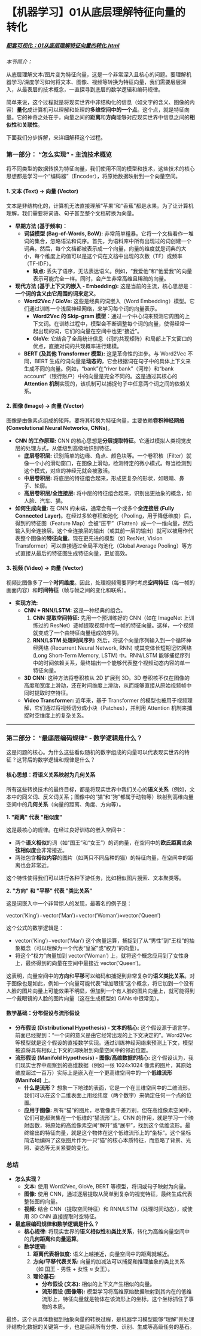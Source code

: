# 【机器学习】01从底层理解特征向量的转化

#####      **<u>*配套可视化：01从底层理解特征向量的转化.html*</u>**



*本节简介：*

​        从底层理解文本/图片变为特征向量，这是一个非常深入且核心的问题。要理解机器学习/深度学习如何将文本、图像、视频等转换为特征向量，我们需要层层深入，从最表层的技术概念，一直探寻到底层的数学逻辑和编码规律。

​        简单来说，这个过程就是将现实世界中非结构化的信息（如文字的含义、图像的内容）**量化**成计算机可以理解和处理的**多维空间中的一个点**。这个点，就是特征向量。它的神奇之处在于，向量之间的**距离**和**方向**能够对应现实世界中信息之间的**相似性**和**关联性**。

下面我们分步拆解，来详细解释这个过程。



### 第一部分： “怎么实现” - 主流技术概览

将不同类型的数据转换为特征向量，我们使用不同的模型和技术，这些技术的核心思想都是学习一个“编码器”（Encoder），将原始数据映射到一个向量空间。

#### 1. 文本 (Text) -> 向量 (Vector)

文本是非结构化的，计算机无法直接理解“苹果”和“香蕉”都是水果。为了让计算机理解，我们需要将词语、句子甚至整个文档转换为向量。

- **早期方法 (基于频率)：**
  - **词袋模型 (Bag-of-Words, BoW):** 非常简单粗暴。它将一个文档看作一堆词的集合，忽略语法和词序。首先，为语料库中所有出现过的词创建一个词典。然后，每个文档都被表示成一个向量，向量的维度就是词典的大小，每个维度上的值可以是这个词在文档中出现的次数（TF）或频率（TF-IDF）。
    - **缺点:** 丢失了语序，无法表达语义。例如，“我爱他”和“他爱我”的向量表示可能完全一样。同时，会产生非常高维且稀疏的向量。
- **现代方法 (基于上下文的嵌入 - Embedding):** 这是当前的主流，核心思想是：**一个词的含义由它周围的词来定义**。
  - **Word2Vec / GloVe:** 这些是经典的词嵌入（Word Embedding）模型。它们通过训练一个浅层神经网络，来学习每个词的向量表示。
    - **Word2Vec 的 Skip-gram 模型**：通过一个中心词来预测它周围的上下文词。在训练过程中，模型会不断调整每个词的向量，使得经常一起出现的词，它们的向量在空间中也更“接近”。
    - **GloVe**: 它结合了全局统计信息（词的共现矩阵）和局部上下文窗口的优点，直接对词的共现概率进行建模。
  - **BERT (及其他 Transformer 模型):** 这是革命性的进步。与 Word2Vec 不同，BERT 生成的词向量是**动态的**，它会根据词在句子中的具体上下文来生成不同的向量。例如，“bank”在“river bank”（河岸）和“bank account”（银行账户）中的向量是完全不同的。这是通过其核心的 **Attention 机制**实现的，该机制可以捕捉句子中任意两个词之间的依赖关系。



#### 2. 图像 (Image) -> 向量 (Vector)

图像是由像素点组成的矩阵。要将其转换为特征向量，主要依赖**卷积神经网络 (Convolutional Neural Networks, CNNs)**。

- **CNN 的工作原理:** CNN 的核心思想是**分层提取特征**。它通过模拟人类视觉皮层的处理方式，从低级到高级地识别特征。
  - **底层卷积层:** 识别简单的边缘、角点、颜色块等。一个卷积核（Filter）就像一个小的滑动窗口，在图像上滑动，检测特定的微小模式。每当检测到这个模式，对应的神经元就会被激活。
  - **中层卷积层:** 将底层的特征组合起来，形成更复杂的形状，如眼睛、鼻子、轮廓。
  - **高层卷积层/全连接层:** 将中层的特征组合起来，识别出更抽象的概念，如人脸、汽车、猫。
- **如何生成向量:** 在 CNN 的末端，通常会有一个或多个**全连接层 (Fully Connected Layer)**。在经过多轮卷积和池化（Pooling，用于降低维度）后，得到的特征图（Feature Map）会被“压平”（Flatten）成一个一维向量，然后输入到全连接层。这个全连接层的输出（或其前一层的输出）就可以被用作代表整个图像的**特征向量**。现在更先进的模型（如 ResNet, Vision Transformer）可以直接通过全局平均池化（Global Average Pooling）等方式直接从最后的特征图生成特征向量，更加高效。



#### 3. 视频 (Video) -> 向量 (Vector)

视频比图像多了一个**时间维度**。因此，处理视频需要同时考虑**空间特征**（每一帧的画面内容）和**时间特征**（帧与帧之间的变化和联系）。

- **实现方法:**
  - **CNN + RNN/LSTM:** 这是一种经典的组合。
    1. **CNN 提取空间特征:** 先用一个预训练好的 CNN（如在 ImageNet 上训练过的 ResNet）逐帧提取视频中每一帧的特征向量。这样，一个视频就变成了一个由特征向量组成的序列。
    2. **RNN/LSTM 处理时间序列:** 然后，将这个向量序列输入到一个循环神经网络 (Recurrent Neural Network, RNN) 或其变体长短期记忆网络 (Long Short-Term Memory, LSTM) 中。RNN/LSTM 能够捕捉序列中的时间依赖关系，最终输出一个能够代表整个视频动态内容的单一特征向量。
  - **3D CNN:** 这种方法将卷积核从 2D 扩展到 3D。3D 卷积核不仅在图像的高度和宽度上滑动，还在时间维度上滑动，从而能够直接从原始视频帧中同时提取时空特征。
  - **Video Transformer:** 近年来，基于 Transformer 的模型也被用于视频理解，它们通过将视频切分成小块（Patches），并利用 Attention 机制来捕捉时空维度上的复杂关系。

------



### 第二部分： “最底层编码规律” - 数学逻辑是什么？

这是问题的核心。为什么这些看似随机的数字组成的向量可以代表现实世界的特征？这背后的数学逻辑和规律是什么？



#### 核心思想：将语义关系映射为几何关系

所有这些转换技术的最终目标，都是将现实世界中我们关心的**语义关系**（例如，文本中的同义词、反义词关系；图像中的“猫”和“狗”都属于动物等）映射到高维向量空间中的**几何关系**（向量的距离、角度、方向等）。

**1. "距离" 代表 "相似度"**

这是最核心的规律。在经过良好训练的嵌入空间中：

- 两个**语义相似**的词（如“国王”和“女王”）的词向量，在空间中的**欧氏距离**或**余弦相似度**会非常接近。
- 两张包含**相似内容**的图片（如两只不同品种的猫）的特征向量，在空间中的距离也会非常近。

这个特性使得我们可以进行各种下游任务，比如相似图片搜索、文本聚类等。

**2. "方向" 和 "平移" 代表 "类比关系"**

这是词嵌入中一个非常惊人的发现，最著名的例子是：

vector(′King′)−vector(′Man′)+vector(′Woman′)≈vector(′Queen′)

这个公式的数学逻辑是：

- vector(′King′)−vector(′Man′) 这个向量运算，捕捉到了从“男性”到“王权”的抽象概念（可以理解为一个代表“皇室”或“权力”的向量）。
- 将这个“权力”向量加到 vector(′Woman′) 上，就将这个概念应用到了女性身上，最终得到的向量在空间中最接近 vector(′Queen′)。

这表明，向量空间中的**方向**和**平移**可以编码和捕捉到非常复杂的**语义类比关系**。对于图像也是如此，例如一个向量可能代表“增加眼镜”这个概念，将它加到一个没有人脸的图片向量上可能效果不明显，但加到一个有人脸的图片向量上，就可能得到一个戴眼镜的人脸的图片向量（这在生成模型如 GANs 中很常见）。



#### 数学基础：分布假设与流形假设

- **分布假设 (Distributional Hypothesis) - 文本的核心:** 这个假设源于语言学，前面已经提到：“一个词的意义是由它经常出现的上下文决定的”。Word2Vec 等模型就是这个假设的直接数学实现。通过训练神经网络来预测上下文，模型被迫将具有相似上下文的词映射到向量空间中的邻近位置。
- **流形假设 (Manifold Hypothesis) - 图像/高维数据的核心:** 这个假设认为，我们现实世界中观察到的高维数据（例如一张 1024x1024 像素的图片，其原始维度超过一百万）实际上是嵌入在一个更高维空间中的一个**低维流形 (Manifold)** 上。
  - **什么是流形？** 想象一下地球的表面，它是一个在三维空间中的二维流形。我们可以在这个二维表面上用经纬度（两个数字）来确定任何一个点的位置。
  - **应用于图像:** 所有“猫”的图片，尽管像素千差万别，但在高维像素空间中，它们可能都聚集在一个低维的“猫流形”上。CNN 的作用，就是学习一个映射函数，将原始的高维像素空间“解开”或“展平”，找到这个低维流形。最终输出的特征向量，就是这个物体在这个低维流形上的“坐标”。这个坐标简洁地编码了这张图片作为一只“猫”的核心本质特征，而忽略了背景、光照、姿态等无关紧要的变化。



### 总结

- **怎么实现？**
  - **文本:** 使用 Word2Vec, GloVe, BERT 等模型，将词或句子映射为向量。
  - **图像:** 使用 CNN，通过逐层提取从简单到复杂的视觉特征，最终生成代表整张图的向量。
  - **视频:** 结合 CNN（提取空间特征）和 RNN/LSTM（处理时间动态），或使用 3D CNN 直接提取时空特征。
- **最底层编码规律和数学逻辑是什么？**
  - **核心规律:** 将现实世界的**语义相似性**和**类比关系**，转化为高维向量空间中的**几何距离**和**向量运算**。
  - **数学逻辑:**
    1. **距离代表相似度:** 语义上越接近，向量空间中的距离就越近。
    2. **方向/平移代表关系:** 向量的加减法可以捕捉和推理抽象的类比关系（如 国王 - 男性 + 女性 ≈ 女王）。
    3. **理论基石:**
       - **分布假设 (文本):** 相似的上下文产生相似的向量。
       - **流形假设 (图像等):** 模型学习将高维原始数据映射到其内在的低维流形上，特征向量就是物体在该流形上的坐标，这个坐标抓住了事物的本质。

最终，这个从具体数据到抽象向量的转换过程，是机器学习模型能够“理解”并处理非结构化数据的关键第一步，也是后续所有分类、识别、生成等高级任务的基石。